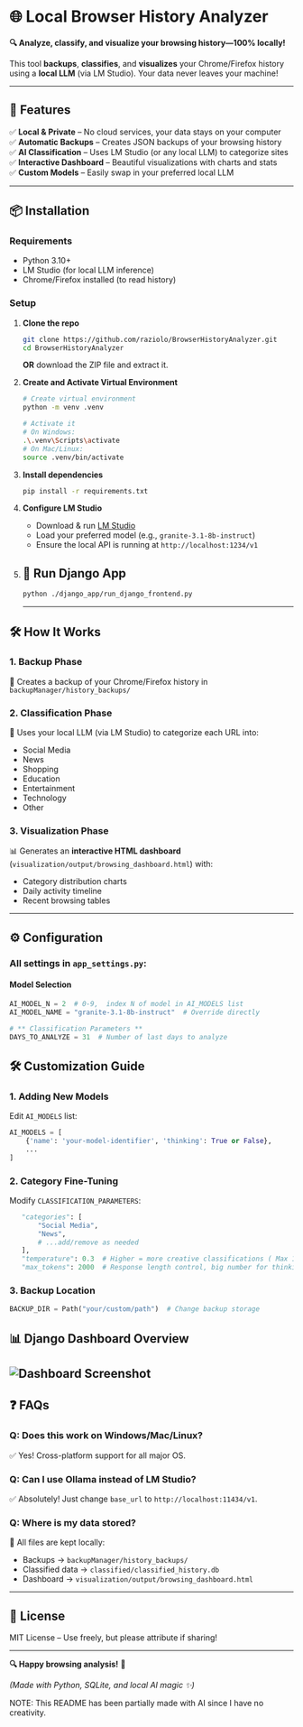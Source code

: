 # 🌐 **Local Browser History Analyzer**  

**🔍 Analyze, classify, and visualize your browsing history—100% locally!**  

This tool **backups**, **classifies**, and **visualizes** your Chrome/Firefox history using a **local LLM** (via LM Studio). Your data never leaves your machine!  

---

## 🚀 **Features**  

✅ **Local & Private** – No cloud services, your data stays on your computer  
✅ **Automatic Backups** – Creates JSON backups of your browsing history  
✅ **AI Classification** – Uses LM Studio (or any local LLM) to categorize sites  
✅ **Interactive Dashboard** – Beautiful visualizations with charts and stats  
✅ **Custom Models** – Easily swap in your preferred local LLM  

---

## 📦 **Installation**  

### **Requirements**  
- Python 3.10+  
- LM Studio (for local LLM inference)  
- Chrome/Firefox installed (to read history)  

### **Setup**  
1. **Clone the repo**  
   ```bash
   git clone https://github.com/raziolo/BrowserHistoryAnalyzer.git
   cd BrowserHistoryAnalyzer
   ```
   
    **OR** download the ZIP file and extract it.


2. **Create and Activate Virtual Environment**  
   ```bash
   # Create virtual environment
   python -m venv .venv
   
   # Activate it
   # On Windows:
   .\.venv\Scripts\activate
   # On Mac/Linux:
   source .venv/bin/activate
   ```

3. **Install dependencies**  
   ```bash
   pip install -r requirements.txt
   ```

4. **Configure LM Studio**  
   - Download & run [LM Studio](https://lmstudio.ai/)  
   - Load your preferred model (e.g., `granite-3.1-8b-instruct`)  
   - Ensure the local API is running at `http://localhost:1234/v1`  

5. ## 🤠 Run Django App
   ```bash
   python ./django_app/run_django_frontend.py
   ```
   ---

## 🛠 **How It Works**  

### **1. Backup Phase**  
📂 Creates a backup of your Chrome/Firefox history in `backupManager/history_backups/`  

### **2. Classification Phase**  
🤖 Uses your local LLM (via LM Studio) to categorize each URL into:  
- Social Media  
- News  
- Shopping  
- Education  
- Entertainment  
- Technology  
- Other  

### **3. Visualization Phase**  
📊 Generates an **interactive HTML dashboard** (`visualization/output/browsing_dashboard.html`) with:  
- Category distribution charts  
- Daily activity timeline  
- Recent browsing tables  

---
## ⚙️ Configuration
### All settings in `app_settings.py`:

#### Model Selection
```python
AI_MODEL_N = 2  # 0-9,  index N of model in AI_MODELS list
AI_MODEL_NAME = "granite-3.1-8b-instruct"  # Override directly

# ** Classification Parameters **
DAYS_TO_ANALYZE = 31  # Number of last days to analyze
```

## 🛠 Customization Guide

### 1. Adding New Models
Edit `AI_MODELS` list:
```python
AI_MODELS = [
    {'name': 'your-model-identifier', 'thinking': True or False},
    ...
]
```

### 2. Category Fine-Tuning
Modify `CLASSIFICATION_PARAMETERS`:
```python
   "categories": [
       "Social Media",
       "News",
       # ...add/remove as needed
   ],
   "temperature": 0.3  # Higher = more creative classifications ( Max 1.0)
   "max_tokens": 2000  # Response length control, big number for thinking models
```

### 3. Backup Location
```python
BACKUP_DIR = Path("your/custom/path")  # Change backup storage
```


## 📊 **Django Dashboard Overview**
![Dashboard Screenshot](https://i.ibb.co/7NyQNc8p/image.png)
---

## ❓ **FAQs**  

### **Q: Does this work on Windows/Mac/Linux?**  
✅ Yes! Cross-platform support for all major OS.  

### **Q: Can I use Ollama instead of LM Studio?**  
✅ Absolutely! Just change `base_url` to `http://localhost:11434/v1`.  

### **Q: Where is my data stored?**  
📂 All files are kept locally:  
- Backups → `backupManager/history_backups/`  
- Classified data → `classified/classified_history.db`  
- Dashboard → `visualization/output/browsing_dashboard.html`

---

## 📜 **License**  
MIT License – Use freely, but please attribute if sharing!  

---

**🔍 Happy browsing analysis!** 🚀  

*(Made with Python, SQLite, and local AI magic ✨)*

NOTE: This README has been partially made with AI since I have no creativity. 
